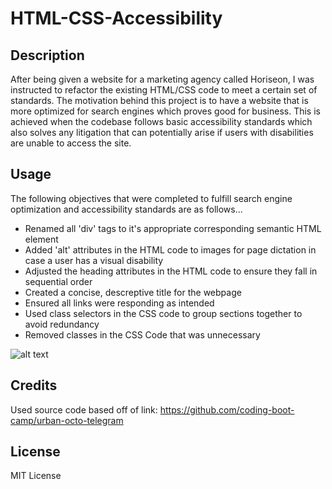 # HTML-CSS-Accessibility

## Description
After being given a website for a marketing agency called Horiseon, I was instructed to refactor the existing HTML/CSS code to meet a certain set of standards. The motivation behind this project is to have a website that is more optimized for search engines which proves good for business. This is achieved when the codebase follows basic accessibility standards which also solves any litigation that can potentially arise if users with disabilities are unable to access the site.

## Usage
The following objectives that were completed to fulfill search engine optimization and accessibility standards are as follows...
* Renamed all 'div' tags to it's appropriate corresponding semantic HTML element
* Added 'alt' attributes in the HTML code to images for page dictation in case a user has a visual disability
* Adjusted the heading attributes in the HTML code to ensure they fall in sequential order
* Created a concise, descreptive title for the webpage
* Ensured all links were responding as intended
* Used class selectors in the CSS code to group sections together to avoid redundancy
* Removed classes in the CSS Code that was unnecessary 

![alt text](assets/images/Screenshot.png)

## Credits
Used source code based off of link: https://github.com/coding-boot-camp/urban-octo-telegram

## License
MIT License
